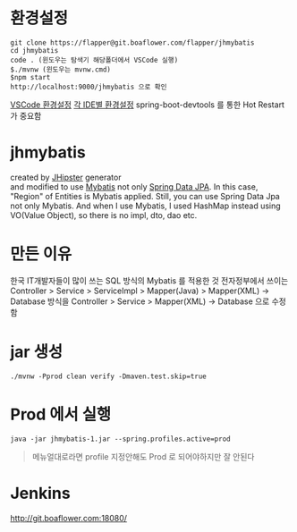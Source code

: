 # 환경설정
```
git clone https://flapper@git.boaflower.com/flapper/jhmybatis
cd jhmybatis
code . (윈도우는 탐색기 해당폴더에서 VSCode 실행)
$./mvnw (윈도우는 mvnw.cmd)
$npm start
http://localhost:9000/jhmybatis 으로 확인
```
[VSCode 환경설정](https://www.jhipster.tech/configuring-ide-visual-studio-code/)
[각 IDE별 환경설정](https://www.jhipster.tech/configuring-ide/)
spring-boot-devtools 를 통한 Hot Restart 가 중요함


# jhmybatis
created by [JHipster](https://www.jhipster.tech/) generator  
and modified to use [Mybatis](mybatis.org) not only [Spring Data JPA](https://spring.io/projects/spring-data-jpa).
In this case,  "Region" of Entities is Mybatis applied.
Still, you can use Spring Data Jpa not only Mybatis.
And when I use Mybatis, I used HashMap instead using VO(Value Object), so there is no impl, dto, dao etc.

# 만든 이유
한국 IT개발자들이 많이 쓰는 SQL 방식의 Mybatis 를 적용한 것
전자정부에서 쓰이는 
Controller > Service > ServiceImpl > Mapper(Java) > Mapper(XML) -> Database 
방식을
Controller > Service > Mapper(XML) -> Database 
으로 수정함

# jar 생성
`./mvnw -Pprod clean verify -Dmaven.test.skip=true`

# Prod 에서 실행
`java -jar jhmybatis-1.jar --spring.profiles.active=prod`
> 메뉴얼대로라면 profile 지정안해도 Prod 로 되어야하지만 잘 안된다

# Jenkins
http://git.boaflower.com:18080/
